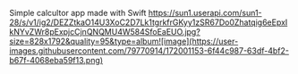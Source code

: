 Simple calcultor app made with Swift
https://sun1.userapi.com/sun1-28/s/v1/ig2/DEZZtkaO14U3XoC2D7Lk1tgrkfrGKyy1zSR67Do0Zhatqig6eEpxIkNYvZWr8pExpjcCjnQNQMU4W584SfoEaEUO.jpg?size=828x1792&quality=95&type=album![image](https://user-images.githubusercontent.com/79770914/172001153-6f44c987-63df-4bf2-b67f-4068eba59f13.png)


